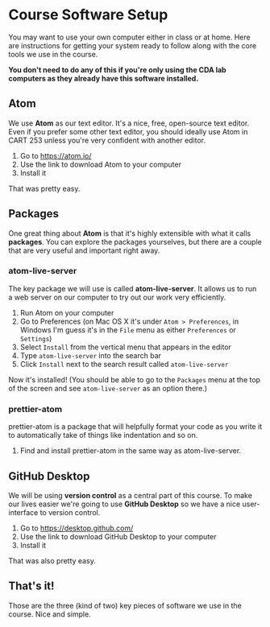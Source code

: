 # Course Software Setup

You may want to use your own computer either in class or at home. Here are instructions for getting your system ready to follow along with the core tools we use in the course.

__You don't need to do any of this if you're only using the CDA lab computers as they already have this software installed.__

## Atom

We use __Atom__ as our text editor. It's a nice, free, open-source text editor. Even if you prefer some other text editor, you should ideally use Atom in CART 253 unless you're very confident with another editor.

1. Go to https://atom.io/
1. Use the link to download Atom to your computer
1. Install it

That was pretty easy.

## Packages

One great thing about __Atom__ is that it's highly extensible with what it calls __packages__. You can explore the packages yourselves, but there are a couple that are very useful and important right away.

### atom-live-server

The key package we will use is called __atom-live-server__. It allows us to run a web server on our computer to try out our work very efficiently.

1. Run Atom on your computer
1. Go to Preferences (on Mac OS X it's under `Atom > Preferences`, in Windows I'm guess it's in the `File` menu as either `Preferences` or `Settings`)
1. Select `Install` from the vertical menu that appears in the editor
1. Type `atom-live-server` into the search bar
1. Click `Install` next to the search result called `atom-live-server`

Now it's installed! (You should be able to go to the `Packages` menu at the top of the screen and see `atom-live-server` as an option there.)

### prettier-atom

prettier-atom is a package that will helpfully format your code as you write it to automatically take of things like indentation and so on.

1. Find and install prettier-atom in the same way as atom-live-server.

## GitHub Desktop

We will be using __version control__ as a central part of this course. To make our lives easier we're going to use __GitHub Desktop__ so we have a nice user-interface to version control.

1. Go to https://desktop.github.com/
1. Use the link to download GitHub Desktop to your computer
1. Install it

That was also pretty easy.

## That's it!

Those are the three (kind of two) key pieces of software we use in the course. Nice and simple.
